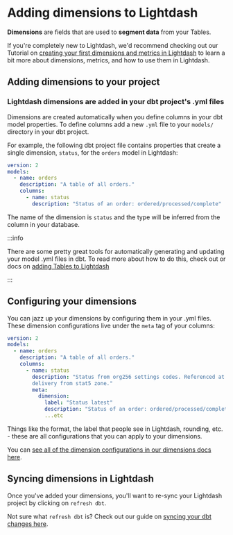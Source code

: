 
# Adding dimensions to Lightdash

**Dimensions** are fields that are used to **segment data** from your Tables.

If you're completely new to Lightdash, we'd recommend checking out our Tutorial on [creating your first dimensions and metrics in Lightdash](/get-started/setup-lightdash/add-metrics) to learn a bit more about dimensions, metrics, and how to use them in Lightdash.

## Adding dimensions to your project

### Lightdash dimensions are added in your dbt project's .yml files

Dimensions are created automatically when you define columns in your dbt model properties. To define columns add a
new `.yml` file to your `models/` directory in your dbt project.

For example, the following dbt project file contains properties that create a single dimension, `status`, for the `orders` model in Lightdash:

```yaml
version: 2
models:
  - name: orders
    description: "A table of all orders."
    columns:
      - name: status
        description: "Status of an order: ordered/processed/complete"
```

The name of the dimension is `status` and the type will be inferred from the column in your database.

:::info

There are some pretty great tools for automatically generating and updating your model .yml files in dbt. To read more about how to do this, check out or docs on [adding Tables to Lightdash](/guides/adding-tables-to-lightdash.mdx#how-to-create--update-yml-files)

:::

## Configuring your dimensions

You can jazz up your dimensions by configuring them in your .yml files. These dimension configurations live under the `meta` tag of your columns:

```yaml
version: 2
models:
  - name: orders
    description: "A table of all orders."
    columns:
      - name: status
        description: "Status from org256 settings codes. Referenced at 
        delivery from stat5 zone."
        meta:
          dimension:
            label: "Status latest"
            description: "Status of an order: ordered/processed/complete"
            ...etc
```

Things like the format, the label that people see in Lightdash, rounding, etc. - these are all configurations that you can apply to your dimensions.

You can [see all of the dimension configurations in our dimensions docs here](/references/dimensions.md#dimension-configuration).

## Syncing dimensions in Lightdash

Once you've added your dimensions, you'll want to re-sync your Lightdash project by clicking on `refresh dbt`.

Not sure what `refresh dbt` is? Check out our guide on [syncing your dbt changes here](/references/syncing_your_dbt_changes.md).
